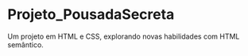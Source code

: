 # Projeto_PousadaSecreta
Um projeto em HTML e CSS, explorando novas habilidades com HTML semântico.
